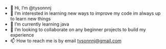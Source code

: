 - 👋 Hi, I’m @tysonnnj
- 👀 I’m interested in learning new ways to improve my code im always up to learn new things
- 🌱 I’m currently learning java 
- 💞️ I’m looking to collaborate on any beginner projects to build my experience 
- 📫 How to reach me is by email tysonnnj@gmail.com

<!---
tysonnnj/tysonnnj is a ✨ special ✨ repository because its `README.md` (this file) appears on your GitHub profile.
You can click the Preview link to take a look at your changes.
--->
